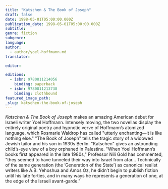 ```yaml
---
title: "Katschen & The Book of Joseph"
draft: false
date: 1998-05-01T05:00:00.000Z
publication_date: 1998-05-01T05:00:00.000Z
subtitle:
genre: fiction
subgenre:
language:
author:
  - author/yoel-hoffmann.md
translator:

editor:

editions:
  - isbn: 9780811214056
    binding: paperback
  - isbn: 9780811213738
    binding: clothbound
featured_image_path:
_slug: katschen-the-book-of-joseph
---
```


_Katschen & The Book of Joseph_ makes an amazing American debut for Israeli writer Yoel Hoffmann. Intensely moving, the two novellas display the entirely original poetry and hypnotic verve of Hoffmann’s atomized language, which Rosmarie Waldrop has called "utterly enchanting––it is like nothing else." "The Book of Joseph" tells the tragic story of a widowed Jewish tailor and his son in 1930s Berlin. "Katschen" gives an astounding child’s-eye view of a boy orphaned in Palestine. "When Yoel Hoffmann’s books first appeared in the late 1980s," Professor Nili Gold has commented, "they seemed to have tunneled their way into Israel from afar... Technically of the same generation (the ’Generation of the State’) as canonical realist writers like A.B. Yehoshua and Amos Oz, he didn’t begin to publish fiction until his late forties, and in many ways he represents a generation of one, at the edge of the Israeli avant-garde."

